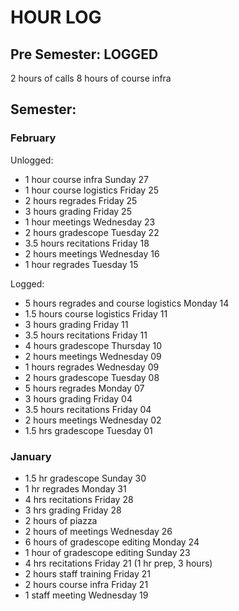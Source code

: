 # HOUR LOG

## Pre Semester: LOGGED
2 hours of calls
8 hours of course infra

## Semester:
### February
Unlogged:

* 1 hour     course infra                   Sunday 27
* 1 hour     course logistics               Friday 25
* 2 hours    regrades                       Friday 25
* 3 hours    grading                        Friday 25
* 1 hour     meetings                       Wednesday 23
* 2 hours    gradescope                     Tuesday 22
* 3.5 hours  recitations                    Friday 18
* 2 hours    meetings                       Wednesday 16
* 1 hour     regrades                       Tuesday 15

Logged:

* 5 hours    regrades and course logistics  Monday 14
* 1.5 hours  course logistics               Friday 11
* 3 hours    grading                        Friday 11
* 3.5 hours  recitations                    Friday 11
* 4 hours    gradescope                     Thursday 10
* 2 hours    meetings                       Wednesday 09
* 1 hours    regrades                       Wednesday 09
* 2 hours    gradescope                     Tuesday 08
* 5 hours    regrades                       Monday 07
* 3 hours    grading                        Friday 04
* 3.5 hours  recitations                    Friday 04
* 2 hours    meetings                       Wednesday 02
* 1.5 hrs    gradescope                     Tuesday 01

### January

* 1.5 hr gradescope Sunday 30
* 1 hr regrades Monday 31
* 4 hrs recitations Friday 28
* 3 hrs grading Friday 28
* 2 hours of piazza 
* 2 hours of meetings Wednesday 26 
* 6 hours of gradescope editing Monday 24
* 1 hour of gradescope editing Sunday 23
* 4 hrs recitations Friday 21 (1 hr prep, 3 hours)
* 2 hours staff training Friday 21
* 2 hours course infra Friday 21
* 1 staff meeting Wednesday 19
